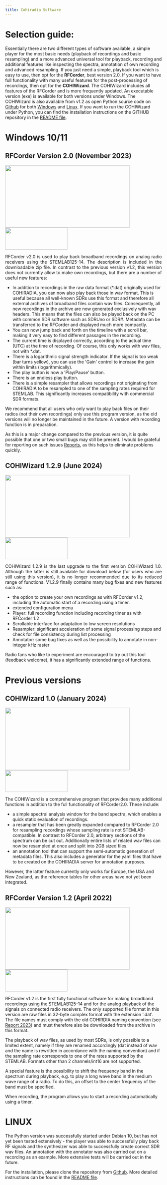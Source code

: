 ```yaml
---
title: Cohiradia Software
---
```

# Selection guide:

Essentially there are two different types of software available, a simple player for the most basic needs (playback of recordings and basic resampling) and a more advanced universal tool for playback, recording and additional features like inspecting the spectra, annotation of own recording and advanced resampling. If you just need a simple, playback tool which is easy to use, then opt for the <strong>RFCorder</strong>, best version 2.0. If you want to have full functionality with many useful features for the post-processing of recordings, then opt for the <strong>COHIWizard</strong>. The COHIWizard includes all features of the RFCorder and is more frequently updated. 
An executable version (exe) is available for both versions under Windows. The COHIWizard is also available from v1.2 as open Python source code on [Github](https://github.com/hermy-sf/COHIWizard) for both [Windows](#windows) and [Linux](#linux). If you want to run the COHIWizard under Python, you can find the installation instructions on the GITHUB repository in the [README file](https://github.com/hermy-sf/COHIWizard/blob/main/README.md).

# Windows 10/11
<a id="windows"></a>
## RFCorder Version 2.0 (November 2023)

<img src="https://cohiradia.radiomuseum.org/download/software/RFCorder2_Screenshot.PNG" width="400" height="200" /> [<img src="https://cohiradia.radiomuseum.org/download/software/Button_Download.PNG" width="200" height="70" />](https://cohiradia.radiomuseum.org/download/software/RFCorder_v2_0.zip)

<p style='text-align: justify;'>RFCorder v2.0 is used to play back broadband recordings on analog radio receivers using the STEMLAB125-14. The description is included in the downloadable zip file. In contrast to the previous version v1.2, this version does not currently allow to make own recordings, but there are a number of useful new features:

* In addition to recordings in the raw data format (*.dat) originally used for COHIRADIA, you can now also play back those in wav format. This is useful because all well-known SDRs use this format and therefore all external archives of broadband files contain wav files. Consequently, all new recordings in the archive are now generated exclusively with wav headers. This means that the files can also be played back on the PC with common SDR software such as SDRUno or SDR#. Metadata can be transferred to the RFCorder and displayed much more compactly.
* You can now jump back and forth on the timeline with a scroll bar, making it very easy to find different passages in the recording.
* The current time is displayed correctly, according to the actual time (UTC) at the time of recording. Of course, this only works with wav files, not with *.dat.
* There is a logarithmic signal strength indicator. If the signal is too weak (bar turns yellow), you can use the 'Gain' control to increase the gain within limits (logarithmically).
* The play button is now a 'Play/Pause' button.
* There is an endless play button.
* There is a simple resampler that allows recordings not originating from COHIRADIA to be resampled to one of the sampling rates required for STEMLAB. This significantly increases compatibility with commercial SDR formats.

We recommend that all users who only want to play back files on their radios (not their own recordings) only use this program version, as the old versions will no longer be maintained in the future. A version with recording function is in preparation.

As this is a major change compared to the previous version, it is quite possible that one or two small bugs may still be present. I would be grateful for reporting on such issues [Reports](https://www.radiomuseum.org/forum/software_fuer_cohiradia_details_und_problemloesungen.html), as this helps to eliminate problems quickly.</p>

## COHIWizard 1.2.9 (June 2024)

<img src="https://cohiradia.radiomuseum.org/download/software/COHIWizard1.2.9_screenshot.PNG" width="400" height="200" /> [<img src="https://cohiradia.radiomuseum.org/download/software/Button_Download.PNG" width="200" height="70" />](https://cohiradia.radiomuseum.org/download/software/COHIWizard_v1.2.9c.zip)

<p style='text-align: justify;'> COHIWizard 1.2.9 is the last upgrade to the first version COHIWizard 1.0. Although the latter is still available for download below (for users who are still using this version), it is no longer recommended due to its reduced range of functions. V1.2.9 finally contains many bug fixes and new features such as:

* the option to create your own recordings as with RFCorder v1.2, including the automatic start of a recording using a timer.
* extended configuration menu
* Player: full recording function including recording timer as with RFCorder 1.2
* Scrollable interface for adaptation to low screen resolutions
* Resampler: significant acceleration of some signal processing steps and check for file consistency during list processing
* Annotator: some bug fixes as well as the possibility to annotate in non-integer kHz raster

Radio fans who like to experiment are encouraged to try out this tool (feedback welcome), it has a significantly extended range of functions.</p>

# Previous versions

## COHIWizard 1.0 (January 2024)

<img src="https://cohiradia.radiomuseum.org/download/software/COHIWizard_1.0_resampler_screenshot.PNG" width="400" height="200" /> [<img src="https://cohiradia.radiomuseum.org/download/software/Button_Download.PNG" width="200" height="70" />](https://cohiradia.radiomuseum.org/download/software/COHIWizard_v1.0b.zip)


<p style='text-align: justify;'>The COHIWizard is a comprehensive program that provides many additional functions in addition to the full functionality of RFCorder2.0. These include:

* a simple spectral analysis window for the band spectra, which enables a quick static evaluation of recordings.
* a resampler that has been greatly expanded compared to RFCorder 2.0 for resampling recordings whose sampling rate is not STEMLAB-compatible. In contrast to RFCorder 2.0, arbitrary sections of the spectrum can be cut out. Additionally entire lists of related wav files can now be resampled at once and split into 2GB sized files.
* an annotation tool that can support the semi-automatic generation of metadata files. This also includes a generator for the yaml files that have to be created on the COHIRADIA server for annotation purposes.

However, the latter feature currently only works for Europe, the USA and New Zealand, as the reference tables for other areas have not yet been integrated.</p>

## RFCorder Version 1.2 (April 2022)
<!-- comment -->
<img src="https://cohiradia.radiomuseum.org/download/software/RFCorder1.2_Screenshot.png" width="400" height="200" /> [<img src="https://cohiradia.radiomuseum.org/download/software/Button_Download.PNG" width="200" height="70" />](https://cohiradia.radiomuseum.org/download/software/cohiradia_V1.2.zip)

<a style='text-align: justify;'>RFCorder v1.2 is the first fully functional software for making broadband recordings using the STEMLAB125-14 and for the analog playback of the signals on connected radio receivers. The only supported file format in this version are raw files in 32-byte complex format with the extension '.dat'. The file names must comply with the old COHIRDIA naming convention (see [Report 2023](https://cohiradia.radiomuseum.org/download/docs/Documentation/COHIRADIA_Report2023_engl.pdf)) and must therefore also be downloaded from the archive in this format.

The playback of wav files, as used by most SDRs, is only possible to a limited extent, namely if they are renamed accordingly (dat instead of wav and the name is rewritten in accordance with the naming convention) and if the sampling rate corresponds to one of the rates supported by the STEMLAB. Formats other than 2 channels/int16 are not supported.

A special feature is the possibility to shift the frequency band in the spectrum during playback, e.g. to play a long wave band in the medium wave range of a radio. To do this, an offset to the center frequency of the band must be specified.

When recording, the program allows you to start a recording automatically using a timer.</a>

# LINUX
<a id="linux"></a>
The Python version was successfully started under Debian 10, but has not yet been tested extensively - the player was able to successfully play back RF signals and the synthesizer was able to successfully create correct SDR wav files. An annotation with the annotator was also carried out on a recording as an example. More extensive tests will be carried out in the future.

For the installation, please clone the repository from [Github](https://github.com/hermy-sf/COHIWizard). More detailed instructions can be found in the [README file](https://github.com/hermy-sf/COHIWizard/blob/main/README.md).
